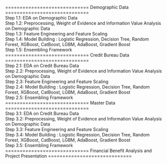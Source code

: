 ============================= Demographic Data ============================= <br>
Step 1.1: EDA on Demographic Data<br>
Step 1.2: Preprocessing, Weight of Evidence and Information Value Analysis on Demographic Data<br>
Step 1.3: Feature Engineering and Feature Scaling<br>
Step 1.4: Model Building : Logistic Regression, Decision Tree, Random Forest, XGBoost, CatBoost, LGBM, AdaBoost, Gradient Boost<br>
Step 1.5: Ensembling Framework<br>
============================= Credit Bureau Data =============================<br>
Step 2.1: EDA on Credit Bureau Data<br>
Step 2.2: Preprocessing, Weight of Evidence and Information Value Analysis on Demographic Data<br>
Step 2.3: Feature Engineering and Feature Scaling<br>
Step 2.4: Model Building : Logistic Regression, Decision Tree, Random Forest, XGBoost, CatBoost, LGBM, AdaBoost, Gradient Boost<br>
Step 2.5: Ensembling Framework<br>
============================= Master Data =============================<br>
Step 3.1: EDA on Credit Bureau Data<br>
Step 3.2: Preprocessing, Weight of Evidence and Information Value Analysis on Demographic Data<br>
Step 3.3: Feature Engineering and Feature Scaling<br>
Step 3.4: Model Building : Logistic Regression, Decision Tree, Random Forest, XGBoost, CatBoost, LGBM, AdaBoost, Gradient Boost<br>
Step 3.5: Ensembling Framework<br>
============================= Financial Benefit Analysis and Project Presentation =============================<br>
